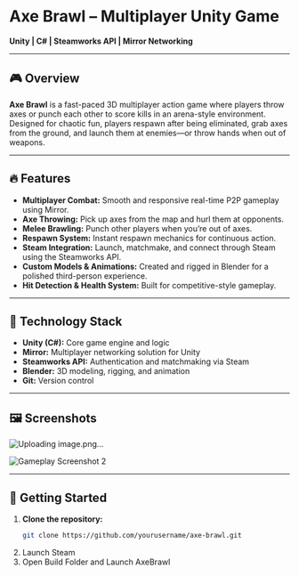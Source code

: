# Axe Brawl – Multiplayer Unity Game

**Unity | C# | Steamworks API | Mirror Networking**

---

## 🎮 Overview

**Axe Brawl** is a fast-paced 3D multiplayer action game where players throw axes or punch each other to score kills in an arena-style environment. Designed for chaotic fun, players respawn after being eliminated, grab axes from the ground, and launch them at enemies—or throw hands when out of weapons.

---

## 🔥 Features

- **Multiplayer Combat:** Smooth and responsive real-time P2P gameplay using Mirror.
- **Axe Throwing:** Pick up axes from the map and hurl them at opponents.
- **Melee Brawling:** Punch other players when you’re out of axes.
- **Respawn System:** Instant respawn mechanics for continuous action.
- **Steam Integration:** Launch, matchmake, and connect through Steam using the Steamworks API.
- **Custom Models & Animations:** Created and rigged in Blender for a polished third-person experience.
- **Hit Detection & Health System:** Built for competitive-style gameplay.

---

## 🧰 Technology Stack

- **Unity (C#):** Core game engine and logic
- **Mirror:** Multiplayer networking solution for Unity
- **Steamworks API:** Authentication and matchmaking via Steam
- **Blender:** 3D modeling, rigging, and animation
- **Git:** Version control

---

## 🖼️ Screenshots


![Uploading image.png…]()

![Gameplay Screenshot 2](images/screenshot2.png)

---

## 🚀 Getting Started

1. **Clone the repository:**
   ```bash
   git clone https://github.com/yourusername/axe-brawl.git
2. Launch Steam
3. Open Build Folder and Launch AxeBrawl

